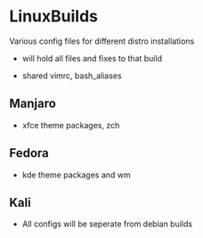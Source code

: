 # **LinuxBuilds**
Various config files for different distro installations
- will hold all files and fixes to that build
* shared vimrc, bash_aliases

## Manjaro 
  - xfce theme packages, zch 
  
## Fedora
  - kde theme packages and wm 

## Kali
 - All configs will be seperate from debian builds
